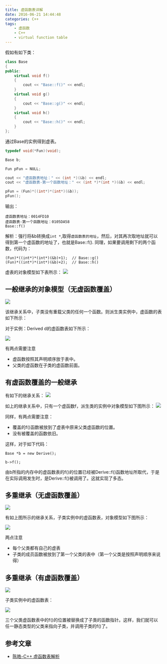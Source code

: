 ```yaml
---
title: 虚函数表详解
date: 2016-06-21 14:44:48
categories: C++
tags:
	- 虚函数
	- C++
	- virtual function table
---
```


假如有如下类：

```cpp
class Base
{
public:
	virtual void f()
	{
		cout << "Base::f()" << endl;
	}
	virtual void g()
	{
		cout << "Base::g()" << endl;
	}
	virtual void h()
	{
		cout << "Base::h()" << endl;
	}
};

```
通过Base的实例得到虚表。
<!-- more -->

```cpp
typedef void(*Fun)(void);

Base b;

Fun pFun = NULL;

cout << "虚函数表地址：" << (int *)(&b) << endl;
cout << "虚函数表-第一个函数地址：" << (int *)*(int *)(&b) << endl;

pFun = (Fun)*((int*)*(int*)(&b));
pFun();

```

输出：

	虚函数表地址：0014FD10
	虚函数表-第一个函数地址：0105DA58
	Base::f()

解析：强行将&b转换成`int *`,取得`虚函数表的地址`，然后，对其再次取地址就可以得到第一个虚函数的地址了，也就是Base::f().
同理，如果要调用剩下的两个函数，代码为：

    (Fun)*((int*)*(int*)(&b)+1);  // Base::g()
    (Fun)*((int*)*(int*)(&b)+2);  // Base::h()

虚表的对象模型如下表所示：
![](http://p.blog.csdn.net/images/p_blog_csdn_net/haoel/15190/o_vtable1.jpg)

## 一般继承的对象模型（无虚函数覆盖）

![](http://p.blog.csdn.net/images/p_blog_csdn_net/haoel/15190/o_Drawing3.jpg)

该继承关系中，子类没有重载父类的任何一个函数。则派生类实例中，虚函数的表如下所示：

对于实例：Derived d的虚函数表如下所示：

![](http://p.blog.csdn.net/images/p_blog_csdn_net/haoel/15190/o_vtable2.JPG)

有两点需要注意
- 虚函数按照其声明顺序放于表中。
- 父类的虚函数在子类的虚函数前面。

## 有虚函数覆盖的一般继承

有如下的继承关系：
![](http://p.blog.csdn.net/images/p_blog_csdn_net/haoel/15190/o_Drawing4.jpg)

如上的继承关系中，只有一个虚函数f，派生类的实例中对象模型如下图所示：
![](http://p.blog.csdn.net/images/p_blog_csdn_net/haoel/15190/o_vtable3.JPG)

同样，有两点需要注意：
- 覆盖的f()函数被放到了虚表中原来父类虚函数的位置。
- 没有被覆盖的函数依旧。

这样，对于如下代码：

    Base *b = new Derive();
     
    b->f();
 
由b所指的内存中的虚函数表的f()的位置已经被Derive::f()函数地址所取代，于是在实际调用发生时，是Derive::f()被调用了。这就实现了多态。

## 多重继承（无虚函数覆盖）

![](http://p.blog.csdn.net/images/p_blog_csdn_net/haoel/15190/o_Drawing1.jpg)

有如上图所示的继承关系，子类实例中的虚函数表，对象模型如下图所示：

![](http://p.blog.csdn.net/images/p_blog_csdn_net/haoel/15190/o_vtable4.JPG)

两点注意
- 每个父类都有自己的虚表
- 子类的成员函数被放到了第一个父类的表中（第一个父类是按照声明顺序来说得）

## 多重继承（有虚函数覆盖）

![](http://p.blog.csdn.net/images/p_blog_csdn_net/haoel/15190/o_Drawing2.jpg)

子类实例中的虚函数表：

![](http://p.blog.csdn.net/images/p_blog_csdn_net/haoel/15190/o_vtable5.jpg)

三个父类虚函数表中的f()的位置被替换成了子类的函数指针。这样，我们就可以任一静态类型的父类来指向子类，并调用子类的f()了。

## 参考文章

- [陈皓-C++ 虚函数表解析](http://blog.csdn.net/haoel/article/details/1948051)
